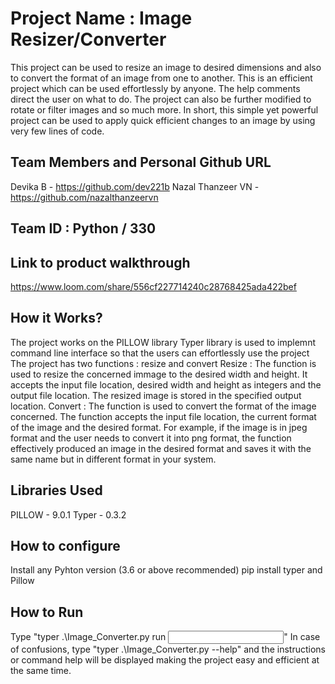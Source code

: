 # Project Name : Image Resizer/Converter
This project can be used to resize an image to desired dimensions and also to convert the format of an image from one to another. This is an efficient project which can be used effortlessly by anyone. The help comments direct the user on what to do. The project can also be further modified to rotate or filter images and so much more. In short, this simple yet powerful project can be used to apply quick efficient changes to an image by using very few lines of code.
## Team Members and Personal Github URL
Devika B - https://github.com/dev221b
Nazal Thanzeer VN - https://github.com/nazalthanzeervn
## Team ID : Python / 330
## Link to product walkthrough
https://www.loom.com/share/556cf227714240c28768425ada422bef
## How it Works?
The project works on the PILLOW library 
Typer library is used to implemnt command line interface so that the users can effortlessly use the project
The project has two functions : resize and convert
Resize : The function is used to resize the concerned immage to the desired width and height. It accepts the input file location, desired width and height as integers and the output file location. The resized image is stored in the specified output location.
Convert : The function is used to convert the format of the image concerned. The function accepts the input file location, the current format of the image and the desired format. For example, if the image is in jpeg format and the user needs to convert it into png format, the function effectively produced an image in the desired format and saves it with the same name but in different format in your system.
## Libraries Used
PILLOW - 9.0.1
Typer - 0.3.2
## How to configure
Install any Pyhton version (3.6 or above recommended)
pip install typer and Pillow
## How to Run
Type "typer .\Image_Converter.py run <command you wish to run> <input paramaters>"
In case of confusions, type "typer .\Image_Converter.py --help" and the instructions or command help will be displayed making the project easy and efficient at the same time.
